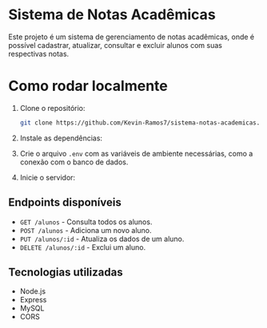 # Sistema de Notas Acadêmicas

Este projeto é um sistema de gerenciamento de notas acadêmicas, 
onde é possível cadastrar, atualizar, consultar e excluir alunos com suas respectivas notas.

# Como rodar localmente

1. Clone o repositório:
   ```bash
   git clone https://github.com/Kevin-Ramos7/sistema-notas-academicas.git


2. Instale as dependências:

3. Crie o arquivo `.env` com as variáveis de ambiente necessárias, como a conexão com o banco de dados.

4. Inicie o servidor:


## Endpoints disponíveis

- `GET /alunos` - Consulta todos os alunos.
- `POST /alunos` - Adiciona um novo aluno.
- `PUT /alunos/:id` - Atualiza os dados de um aluno.
- `DELETE /alunos/:id` - Exclui um aluno.

## Tecnologias utilizadas

- Node.js
- Express
- MySQL
- CORS

